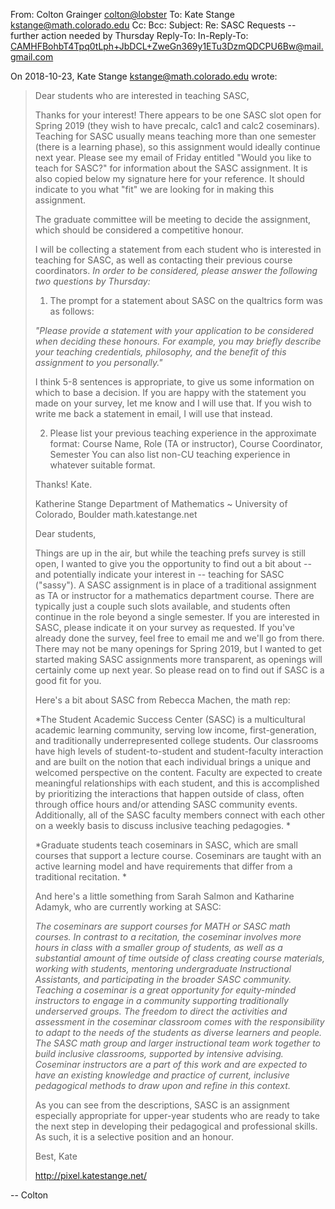 From: Colton Grainger <colton@lobster>
To: Kate Stange <kstange@math.colorado.edu>
Cc: 
Bcc: 
Subject: Re: SASC Requests -- further action needed by Thursday
Reply-To: 
In-Reply-To: <CAMHFBohbT4Tpq0tLph+JbDCL+ZweGn369y1ETu3DzmQDCPU6Bw@mail.gmail.com>

On 2018-10-23, Kate Stange <kstange@math.colorado.edu> wrote:
> Dear students who are interested in teaching SASC,
> 
> Thanks for your interest!  There appears to be one SASC slot open for
> Spring 2019 (they wish to have precalc, calc1 and calc2 coseminars).
> Teaching for SASC usually means teaching more than one semester (there is a
> learning phase), so this assignment would ideally continue next year.
> Please see my email of Friday entitled "Would you like to teach for SASC?"
> for information about the SASC assignment.  It is also copied below my
> signature here for your reference.  It should indicate to you what "fit" we
> are looking for in making this assignment.
> 
> The graduate committee will be meeting to decide the assignment, which
> should be considered a competitive honour.
> 
> I will be collecting a statement from each student who is interested in
> teaching for SASC, as well as contacting their previous course
> coordinators.  *In order to be considered, please answer the following two
> questions by Thursday:*
> 
> 1) The prompt for a statement about SASC on the qualtrics form was as
> follows:
> 
> *"Please provide a statement with your application to be considered when
> deciding these honours.  For example, you may briefly describe your
> teaching credentials, philosophy, and the benefit of this assignment to you
> personally."*
> 
> I think 5-8 sentences is appropriate, to give us some information on which
> to base a decision.  If you are happy with the statement you made on your
> survey, let me know and I will use that.  If you wish to write me back a
> statement in email, I will use that instead.
> 
> 2) Please list your previous teaching experience in the approximate format:
> Course Name, Role (TA or instructor), Course Coordinator, Semester
> You can also list non-CU teaching experience in whatever suitable format.
> 
> Thanks!
> Kate.
> 
> Katherine Stange
> Department of Mathematics ~ University of Colorado, Boulder
> math.katestange.net
> 
> Dear students,
> 
> Things are up in the air, but while the teaching prefs survey is still
> open, I wanted to give you the opportunity to find out a bit about -- and
> potentially indicate your interest in -- teaching for SASC ("sassy").  A
> SASC assignment is in place of a traditional assignment as TA or instructor
> for a mathematics department course.  There are typically just a couple
> such slots available, and students often continue in the role beyond a
> single semester.  If you are interested in SASC, please indicate it on your
> survey as requested.  If you've already done the survey, feel free to email
> me and we'll go from there.  There may not be many openings for Spring
> 2019, but I wanted to get started making SASC assignments more transparent,
> as openings will certainly come up next year.  So please read on to find
> out if SASC is a good fit for you.
> 
> Here's a bit about SASC from Rebecca Machen, the math rep:
> 
> *The Student Academic Success Center (SASC) is a multicultural academic
> learning community, serving low income, first-generation, and traditionally
> underrepresented college students. Our classrooms have high levels of
> student-to-student and student-faculty interaction and are built on the
> notion that each individual brings a unique and welcomed perspective on the
> content. Faculty are expected to create meaningful relationships with each
> student, and this is accomplished by prioritizing the interactions that
> happen outside of class, often through office hours and/or attending SASC
> community events. Additionally, all of the SASC faculty members connect
> with each other on a weekly basis to discuss inclusive teaching pedagogies.
> *
> 
> *Graduate students teach coseminars in SASC, which are small courses that
> support a lecture course. Coseminars are taught with an active learning
> model and have requirements that differ from a traditional recitation. *
> 
> 
> And here's a little something from Sarah Salmon and Katharine Adamyk, who
> are currently working at SASC:
> 
> 
> *The coseminars are support courses for MATH or SASC math courses. In
> contrast to a recitation, the coseminar involves more hours in class with a
> smaller group of students, as well as a substantial amount of time outside
> of class creating course materials, working with students, mentoring
> undergraduate Instructional Assistants, and participating in the broader
> SASC community.  Teaching a coseminar is a great opportunity for
> equity-minded instructors to engage in a community supporting traditionally
> underserved groups.  The freedom to direct the activities and assessment in
> the coseminar classroom comes with the responsibility to adapt to the needs
> of the students as diverse learners and people.  The SASC math group and
> larger instructional team work together to build inclusive classrooms,
> supported by intensive advising. Coseminar instructors are a part of this
> work and are expected to have an existing knowledge and practice of
> current, inclusive pedagogical methods to draw upon and refine in this
> context.*
> 
> As you can see from the descriptions, SASC is an assignment especially
> appropriate for upper-year students who are ready to take the next step in
> developing their pedagogical and professional skills.  As such, it is a
> selective position and an honour.
> 
> Best,
> Kate
> 
> <http://pixel.katestange.net/>

-- 
Colton
